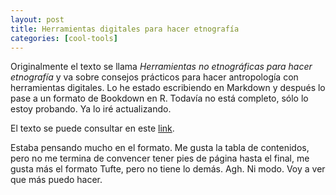 ```yaml
---
layout: post
title: Herramientas digitales para hacer etnografía
categories: [cool-tools]
---
```


Originalmente el texto se llama _Herramientas no etnográficas para hacer etnografía_ y va sobre consejos prácticos para hacer antropología con herramientas digitales. Lo he estado escribiendo en Markdown y después lo pase a un formato de Bookdown en R. Todavía no está completo, sólo lo estoy probando. Ya lo iré actualizando.

El texto se puede consultar en este [link](https://carloslucmat.github.io/herramientas-etno/).

Estaba pensando mucho en el formato. Me gusta la tabla de contenidos, pero no me termina de convencer tener pies de página hasta el final, me gusta más el formato Tufte, pero no tiene lo demás. Agh. Ni modo. Voy a ver que más puedo hacer.
